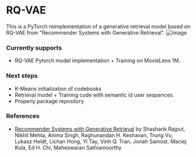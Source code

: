 # RQ-VAE
This is a PyTorch reimplementation of a generative retrieval model based on RQ-VAE from "Recommender Systems with Generative Retrieval". 
![image](https://github.com/EdoardoBotta/RQ-VAE/assets/64335373/199b38ac-a282-4ba1-bd89-3291617e6aa5)
### Currently supports
* RQ-VAE Pytorch model implementation + Training on MovieLens 1M.

### Next steps
* K-Means initialization of codebooks
* Retrieval model + Training code with semantic id user sequences.
* Properly package repository

### References
* [Recommender Systems with Generative Retrieval](https://arxiv.org/pdf/2305.05065) by Shashank Rajput, Nikhil Mehta, Anima Singh, Raghunandan H. Keshavan, Trung Vu, Lukasz Heldt, Lichan Hong, Yi Tay, Vinh Q. Tran, Jonah Samost, Maciej Kula, Ed H. Chi, Maheswaran Sathiamoorthy
  

